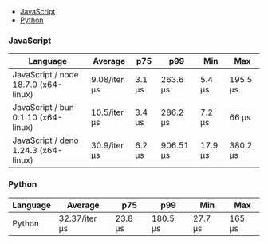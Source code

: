 <script src="https://cdn.jsdelivr.net/npm/apexcharts"></script>
- [JavaScript](#nanoid-javascript)
- [Python](#nanoid-python)

### <a name="nanoid-javascript">JavaScript</a>

| Language                             | Average      | p75    | p99       | Min     | Max      |
| ------------------------------------ | ------------ | ------ | --------- | ------- | -------- |
| JavaScript / node 18.7.0 (x64-linux) | 9.08/iter µs | 3.1 µs | 263.6 µs  | 5.4 µs  | 195.5 µs |
| JavaScript / bun 0.1.10 (x64-linux)  | 10.5/iter µs | 3.4 µs | 286.2 µs  | 7.2 µs  | 66 µs    |
| JavaScript / deno 1.24.3 (x64-linux) | 30.9/iter µs | 6.2 µs | 906.51 µs | 17.9 µs | 380.2 µs |


<div id="chart-36"></div>
<script>
new ApexCharts(document.querySelector('#chart-36'), {"chart":{"height":320,"type":"bar","toolbar":{"show":true},"animations":{"enabled":true}},"series":[{"name":"nanoid","data":[{"x":"JavaScript / deno 1.24.3 (x64-linux)","y":30896.42},{"x":"JavaScript / bun 0.1.10 (x64-linux)","y":10498.14},{"x":"JavaScript / node 18.7.0 (x64-linux)","y":9084.04}]}],"stroke":{"width":1,"curve":"straight"},"legend":{"show":false},"xaxis":{"type":"category","labels":{"show":true},"tooltip":{"enabled":false}},"plotOptions":{"bar":{"distributed":true}}}).render()
</script>

### <a name="nanoid-python">Python</a>

| Language | Average       | p75     | p99      | Min     | Max    |
| -------- | ------------- | ------- | -------- | ------- | ------ |
| Python   | 32.37/iter µs | 23.8 µs | 180.5 µs | 27.7 µs | 165 µs |


<div id="chart-37"></div>
<script>
new ApexCharts(document.querySelector('#chart-37'), {"chart":{"height":320,"type":"bar","toolbar":{"show":true},"animations":{"enabled":true}},"series":[{"name":"nanoid","data":[{"x":"Python","y":32372.32}]}],"stroke":{"width":1,"curve":"straight"},"legend":{"show":false},"xaxis":{"type":"category","labels":{"show":true},"tooltip":{"enabled":false}},"plotOptions":{"bar":{"distributed":true}}}).render()
</script>

